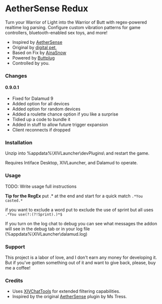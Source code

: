 # AetherSense Redux


Turn your Warrior of Light into the Warrior of Butt with regex-powered realtime log parsing. Configure custom vibration patterns for game controllers, bluetooth-enabled sex toys, and more!

- Inspired by [AetherSense](https://github.com/Ms-Tress/AetherSense)
- Original by [digital pet](https://github.com/aka-tamagotchi/AetherSenseRedux/),
- Based on Fix by [AinaSnow](https://github.com/AinaSnow/AetherSenseRedux)
- Powered by [Buttplug](https://buttplug.io/)
- Controlled by you.

### Changes
#### 0.9.0.1
- Fixed for Dalamud 9
- Added option for all devices
- Added option for random devices
- Added a roulette chance option if you like a surprise
- Tidied up a code to bundle it 
- Added in stuff to allow future trigger expansion
- Client reconnects if dropped

### Installation

Unzip into %appdata%\XIVLauncher\devPlugins\ and restart the game.

Requires Intiface Desktop, XIVLauncher, and Dalamud to operate.

### Usage

TODO: Write usage full instructions

**Tip for the RegEx**
put .* at the end and start for a quick match
  `.*You casted.*`

if you want to exclude a word put to exclude the use of sprint but all uses
  `.*You use(?:(?!Sprint).)*$`

If you turn on the log chat to debug you can see what messages the addon will see in the debug tab or in your log file (%appdata%\XIVLauncher\dalamud.log)
### Support

This project is a labor of love, and I don't earn any money for developing it. But if you've gotten something out of it and want to give back, please, buy me a coffee!

### Credits

- Uses [XIVChatTools](https://github.com/digital-pet/XIVChatTools) for extended filtering capabilities.
- Inspired by the original [AetherSense](https://github.com/Ms-Tress/AetherSense) plugin by Ms Tress.
